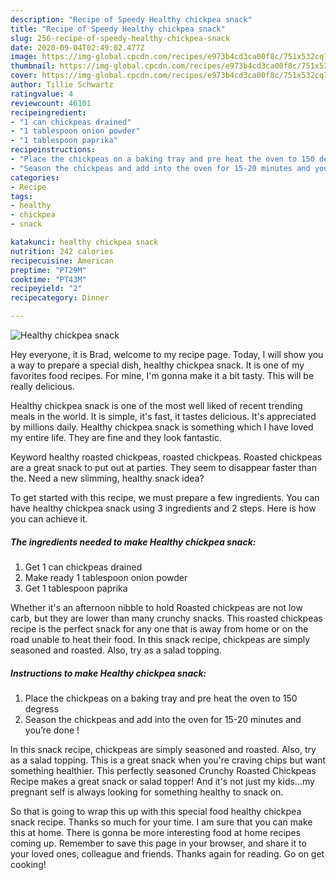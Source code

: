 ```yaml
---
description: "Recipe of Speedy Healthy chickpea snack"
title: "Recipe of Speedy Healthy chickpea snack"
slug: 256-recipe-of-speedy-healthy-chickpea-snack
date: 2020-09-04T02:49:02.477Z
image: https://img-global.cpcdn.com/recipes/e973b4cd3ca00f8c/751x532cq70/healthy-chickpea-snack-recipe-main-photo.jpg
thumbnail: https://img-global.cpcdn.com/recipes/e973b4cd3ca00f8c/751x532cq70/healthy-chickpea-snack-recipe-main-photo.jpg
cover: https://img-global.cpcdn.com/recipes/e973b4cd3ca00f8c/751x532cq70/healthy-chickpea-snack-recipe-main-photo.jpg
author: Tillie Schwartz
ratingvalue: 4
reviewcount: 46101
recipeingredient:
- "1 can chickpeas drained"
- "1 tablespoon onion powder"
- "1 tablespoon paprika"
recipeinstructions:
- "Place the chickpeas on a baking tray and pre heat the oven to 150 degress"
- "Season the chickpeas and add into the oven for 15-20 minutes and you’re done !"
categories:
- Recipe
tags:
- healthy
- chickpea
- snack

katakunci: healthy chickpea snack 
nutrition: 242 calories
recipecuisine: American
preptime: "PT29M"
cooktime: "PT43M"
recipeyield: "2"
recipecategory: Dinner

---
```



![Healthy chickpea snack](https://img-global.cpcdn.com/recipes/e973b4cd3ca00f8c/751x532cq70/healthy-chickpea-snack-recipe-main-photo.jpg)

Hey everyone, it is Brad, welcome to my recipe page. Today, I will show you a way to prepare a special dish, healthy chickpea snack. It is one of my favorites food recipes. For mine, I'm gonna make it a bit tasty. This will be really delicious.

Healthy chickpea snack is one of the most well liked of recent trending meals in the world. It is simple, it's fast, it tastes delicious. It's appreciated by millions daily. Healthy chickpea snack is something which I have loved my entire life. They are fine and they look fantastic.

Keyword healthy roasted chickpeas, roasted chickpeas. Roasted chickpeas are a great snack to put out at parties. They seem to disappear faster than the. Need a new slimming, healthy snack idea?


To get started with this recipe, we must prepare a few ingredients. You can have healthy chickpea snack using 3 ingredients and 2 steps. Here is how you can achieve it.

<!--inarticleads1-->

##### The ingredients needed to make Healthy chickpea snack:

1. Get 1 can chickpeas drained
1. Make ready 1 tablespoon onion powder
1. Get 1 tablespoon paprika


Whether it&#39;s an afternoon nibble to hold Roasted chickpeas are not low carb, but they are lower than many crunchy snacks. This roasted chickpeas recipe is the perfect snack for any one that is away from home or on the road unable to heat their food. In this snack recipe, chickpeas are simply seasoned and roasted. Also, try as a salad topping. 

<!--inarticleads2-->

##### Instructions to make Healthy chickpea snack:

1. Place the chickpeas on a baking tray and pre heat the oven to 150 degress
1. Season the chickpeas and add into the oven for 15-20 minutes and you’re done !


In this snack recipe, chickpeas are simply seasoned and roasted. Also, try as a salad topping. This is a great snack when you&#39;re craving chips but want something healthier. This perfectly seasoned Crunchy Roasted Chickpeas Recipe makes a great snack or salad topper! And it&#39;s not just my kids…my pregnant self is always looking for something healthy to snack on. 

So that is going to wrap this up with this special food healthy chickpea snack recipe. Thanks so much for your time. I am sure that you can make this at home. There is gonna be more interesting food at home recipes coming up. Remember to save this page in your browser, and share it to your loved ones, colleague and friends. Thanks again for reading. Go on get cooking!
